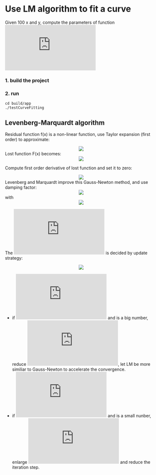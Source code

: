 # Use LM algorithm to fit a curve
Given 100 x and y, compute the parameters of function ![](https://latex.codecogs.com/gif.latex?y%20%3D%20exp%28ax%5E2&plus;bx&plus;c%29)
### 1. build the project
### 2. run 
`cd build/app`  
`./testCurveFitting`

## Levenberg-Marquardt algorithm
Residual function f(x) is a non-linear function, use Taylor expansion (first order) to approximate:  
<div align=center><img src=https://latex.codecogs.com/gif.latex?%5Cbold%7Bf%7D%20%28%5Cbold%7Bx%7D&plus;%5CDelta%20%5Cbold%7Bx%7D%29%20%5Capprox%20%5Cbold%7Bf%28x%29%7D%20&plus;%20%5Cbold%7BJ%7D%20%5CDelta%20%5Cbold%7Bx%7D></div>
Lost function F(x) becomes:
<div align=center><img src=https://latex.codecogs.com/gif.latex?F%28%5Cbold%7Bx%7D&plus;%20%5CDelta%20%5Cbold%7Bx%7D%29%20%3D%20%5Cfrac%7B1%7D%7B2%7D%20%7C%7C%5Cbold%7Bf%28x&plus;%5CDelta%20x%29%7D%7C%7C%5E2%20%3D%20F%28%5Cbold%7Bx%7D%29%20&plus;%20%5CDelta%20%5Cbold%7Bx%7D%20%5ET%20%5Cbold%7BJ%7D%5ET%5Cbold%7Bf%7D%20&plus;%20%5Cfrac%7B1%7D%7B2%7D%20%5CDelta%20%5Cbold%7Bx%7D%5ET%5Cbold%7BJ%7D%5ET%5Cbold%7BJ%7D%20%5CDelta%20%5Cbold%7Bx%7D></div>

Compute first order derivative of lost function and set it to zero:
<div align=center><img src=https://latex.codecogs.com/gif.latex?%5Cbold%7BJ%7D%5ET%20%5Cbold%7BJ%7D%20%5CDelta%20%5Cbold%7Bx%7D%20%3D%20-%5Cbold%7BJ%7D%5ET%5Cbold%7Bf%7D></div>
Levenberg and Marquardt improve this Gauss-Newton method, and use damping factor:  
<div align=center><img src=https://latex.codecogs.com/gif.latex?%28%5Cbold%7BJ%7D%5ET%20%5Cbold%7BJ%7D%20%5CDelta%20&plus;%20%5Cmu%20%5Cbold%7BI%7D%29%20%5Cbold%7Bx%7D%20%3D%20-%5Cbold%7BJ%7D%5ET%5Cbold%7Bf%7D></div>  with 
<div align=center><img src=https://latex.codecogs.com/gif.latex?%5Cmu%20%5Cge%200></div>

The ![](https://latex.codecogs.com/gif.latex?%5Cmu) is decided by update strategy:
<div align=center><img src=https://latex.codecogs.com/gif.latex?%5Crho%20%3D%20%5Cfrac%7BF%28%5Cbold%7Bx%7D%29%20-%20F%28%5Cbold%7Bx%7D%20&plus;%20%5CDelta%20%5Cbold%7Bx%7D%29%7D%7B%5Cfrac%7B1%7D%7B2%7D%20%5CDelta%20%5Cbold%7Bx%7D%5ET%28%5Cmu%20%5CDelta%20%5Cbold%7Bx%7D%20-%20%5Cbold%7BJ%7D%5ET%5Cbold%7Bf%7D%29%7D></div>

+ if ![](https://latex.codecogs.com/gif.latex?%5Crho%20%3E%200) and is a big number, reduce ![](https://latex.codecogs.com/gif.latex?%5Cmu), let LM be more similiar to Gauss-Newton to accelerate the convergence.
+ if ![](https://latex.codecogs.com/gif.latex?%5Crho%20%3C%200) and is a small nunber, enlarge ![](https://latex.codecogs.com/gif.latex?%5Cmu) and reduce the iteration step.
